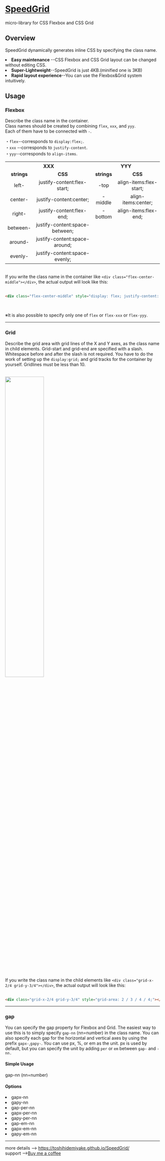 # <a href="https://toshihidemiyake.github.io/SpeedGrid/" target="_blank">SpeedGrid</a>
micro-library for  CSS Flexbox and CSS Grid

## Overview
SpeedGrid dynamically generates inline CSS by specifying the class name.
<li><b>Easy maintenance</b> --CSS Flexbox and CSS Grid layout can be changed without editing CSS.</li>
<li><b>Super-Lightweight</b>--SpeedGrid is just 4KB.(minified one is 3KB)</li>
<li><b>Rapid layout experience</b>--You can use the Flexbox&Grid system intuitively.</li>

## Usage

### Flexbox

Describe the class name in the container.<br>Class names should be created by combining `flex`, `xxx`, and `yyy`.<br>
Each of them have to be connected with `-`.

・`flex`--corresponds to `display:flex;`.<br>
・`xxx` --corresponds to `justify-content`.<br>
・`yyy`--corresponds to `align-items`.<br>

<table>
  <tr>
    <th colspan="2"><b>XXX</b></th>
      <th colspan="2"><b>YYY</b></th>
  </tr>
   <tr align="center">
     <td><b>strings</b></td>
     <td><b>CSS</b></td>
     <td><b>strings</b></td>
     <td><b>CSS</b></td>
  </tr>
   <tr align="center">
     <td>left-</td>
      <td>justify-content:flex-start;</td>
      <td>-top</td>
      <td>align-items:flex-start;</td>
  </tr>
   <tr align="center">
     <td>center-</td>
      <td>justify-content:center;</td>
      <td>-middle</td>
      <td>align-items:center;</td>
  </tr>
   <tr align="center">
     <td>right-</td>
      <td>justify-content:flex-end;</td>
      <td>-bottom</td>
      <td>align-items:flex-end;</td>
  </tr>
   <tr align="center">
      <td>between-</td>
      <td>justify-content:space-between;</td>
      <td></td>
      <td></td>
  </tr>
   <tr align="center">
     <td>around-</td>
      <td>justify-content:space-around;</td>
      <td></td>
      <td></td>
  </tr>
   <tr align="center">
     <td>evenly-</td>
      <td>justify-content:space-evenly;</td>
      <td></td>
      <td></td>
  </tr>
</table>

<br>
If you write the class name in the container like  <code>&lt;div class="flex-center-middle">&lt;/div></code>, the actual output will look like this:<br><br>

```html
<div class="flex-center-middle" style="display: flex; justify-content: center; align-items: center;"></div>
```
 
 <br>
 
※It is also possible to specify only one of `flex` or `flex-xxx` or `flex-yyy`.

<hr>

### Grid

Describe the grid area with grid lines of the X and Y axes, as the class name in child elements.
Grid-start and grid-end are specified with a slash.
Whitespace before and after the slash is not required.
You have to do the work of setting up the `display:grid;` and grid tracks for the container by yourself.
Gridlines must be less than 10.

<br>
<img src="https://github.com/ToshihideMiyake/images/blob/main/grid.screenshot.png" style="width:50%;">

<br>
If you write the class name in the child elements like  <code>&lt;div class="grid-x-2/4 grid-y-3/4">&lt;/div></code>, the actual output will look like this:<br><br>

```html
<div class="grid-x-2/4 grid-y-3/4" style="grid-area: 2 / 3 / 4 / 4;"></div>
```
 
 <hr>
 
 ### gap
 
 You can specify the gap property for Flexbox and Grid. The easiest way to use this is to simply specify <code>gap-nn</code> (nn=number) in the class name. You can also specify each gap for the horizontal and vertical axes by using the prefix <code>gapx-</code>,<code>gapy-</code>. You can use px, %, or em as the unit. px is used by default, but you can specify the unit by adding <code>per</code> or <code>em</code> between <code>gap-</code> and <code>-nn.</code>
 
#### Simple Usage

gap-nn (nn=number)

#### Options

<li>gapx-nn</li>

<li>gapy-nn</li>

<li>gap-per-nn</li>

<li>gapx-per-nn</li>

<li>gapy-per-nn</li>

<li>gap-em-nn</li>

<li>gapx-em-nn</li>

<li>gapy-em-nn</li>

<hr>
more details --> <a href="https://toshihidemiyake.github.io/SpeedGrid/" target="_blank">https://toshihidemiyake.github.io/SpeedGrid/</a>



<br>
support --><a href="https://www.buymeacoffee.com/myktoshihide" target="_blank">Buy me a coffee</a>
 
